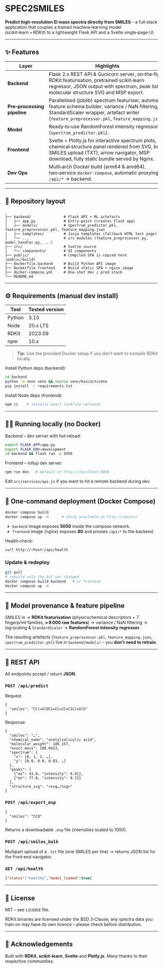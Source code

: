 # SPEC2SMILES

**Predict high‑resolution EI mass spectra directly from SMILES** – a full‑stack application that couples a trained machine‑learning model (scikit‑learn + RDKit) to a lightweight Flask API and a Svelte single‑page UI.

---

## ✨  Features

| Layer                       | Highlights                                                                                                                                                                                           |
| --------------------------- | ---------------------------------------------------------------------------------------------------------------------------------------------------------------------------------------------------- |
| **Backend**                 | Flask 2.x REST API & Gunicorn server, on‑the‑fly RDKit featurisation, pretrained scikit‑learn regressor, JSON output with spectrum, peak list, molecular structure SVG and MSP export.               |
| **Pre‑processing pipeline** | Parallelised (joblib) spectrum featuriser, automatic feature schema builder, variance / NaN filtering, StandardScaler wrapper, artefact writer (`feature_preprocessor.pkl`, `feature_mapping.json`). |
| **Model**                   | Ready‑to‑use RandomForest intensity regressor (`spectrum_predictor.pkl`).                                                                                                                            |
| **Frontend**                | Svelte + Plotly.js for interactive spectrum plots, chemical‑structure panel rendered from SVG, bulk SMILES upload (TXT), arrow navigator, MSP download, fully static bundle served by Nginx.         |
| **Dev Ops**                 | Multi‑arch Docker build (arm64 & amd64), two‑service `docker‑compose`, automatic proxying `/api/*` → backend.                                                                                        |

---

## 📁  Repository layout

```
.
├── backend/               # Flask API + ML artefacts
│   ├── app.py             # Entry‑point (creates Flask app)
│   ├── models/            # spectrum_predictor.pkl, feature_preprocessor.pkl, feature_mapping.json
│   ├── templates/         # Jinja templates (fallback HTML test page)
│   └── ...                # src modules (feature_preprocessor.py, model_handler.py, ...)
├── src/                   # Svelte source
│   └── components/        # UI components
├── public/                # Compiled SPA is copied here (public/build)
├── Dockerfile.backend     # Build Python API image
├── Dockerfile.frontend    # Build static SPA + nginx image
├── docker-compose.yml     # One‑shot dev / prod stack
└── README.md
```

---

## ⚙️  Requirements (manual dev install)

| Tool   | Tested version |
| ------ | -------------- |
| Python | 3.10           |
| Node   | 20.x LTS       |
| RDKit  | 2023.09        |
| npm    | 10.x           |

> **Tip:** Use the provided Docker setup if you don’t want to compile RDKit locally.

Install Python deps (backend):

```bash
cd backend
python -m venv venv && source venv/bin/activate
pip install -r requirements.txt
```

Install Node deps (frontend):

```bash
npm ci    # installs exact lockfile versions
```

---

## 🏃‍♂️  Running locally (no Docker)

Backend – dev server with hot‑reload:

```bash
export FLASK_APP=app.py
export FLASK_ENV=development
cd backend && flask run -p 5050
```

Frontend – rollup dev server:

```bash
npm run dev   # default on http://localhost:5000
```

Edit `src/services/api.js` if you want to hit a remote backend during dev.

---

## 🐳  One‑command deployment (Docker Compose)

```bash
docker compose build
docker compose up -d      # stack available on http://<host>/
```

* `backend` image exposes **5050** inside the compose network.
* `frontend` image (nginx) exposes **80** and proxies `/api/*` to the backend.

Health‑check:

```bash
curl http://<host>/api/health
```

### Update & redeploy

```bash
git pull
# rebuild only the bit you changed
docker compose build backend   # or frontend
docker compose up -d
```

---

## 🔬  Model provenance & feature pipeline

SMILES in → **RDKit featurisation** (physicochemical descriptors + 7 fingerprint families, **≈ 8 000 raw features**) → variance / NaN filtering → log‑scaling & `StandardScaler` → **RandomForest intensity regressor**.

The resulting artefacts (`feature_preprocessor.pkl`, `feature_mapping.json`, `spectrum_predictor.pkl`) live in `backend/models/` – you **don’t need to retrain**.

---

## 🔑  REST API

All endpoints accept / return **JSON**.

### `POST /api/predict`

Request

```jsonc
{
  "smiles": "CC(=O)OC1=CC=CC=C1C(=O)O"
}
```

Response

```jsonc
{
  "smiles": "…",
  "chemical_name": "acetylsalicylic acid",
  "molecular_weight": 180.157,
  "exact_mass": 180.0423,
  "spectrum": {
    "x": [0, 1, 2, …],
    "y": [0.0, 0.0, 0.03, …]
  },
  "peaks": [
    {"mz": 43.0, "intensity": 0.91},
    {"mz": 77.0, "intensity": 0.72}
  ],
  "structure_svg": "<svg…/svg>"
}
```

### `POST /api/export_msp`

```jsonc
{
  "smiles": "CCO"
}
```

Returns a downloadable `.msp` file (intensities scaled to 1000).

### `POST /api/smiles_bulk`

Multipart upload of a `.txt` file (one SMILES per line) → returns JSON list for the front‑end navigator.

### `GET /api/health`

```json
{"status":"healthy","model_loaded":true}
```

---

## 📜  License

MIT – see `LICENSE` file.

RDKit binaries are licensed under the BSD 3‑Clause; any spectra data you train on may have its own licence – please check before distribution.

---

## 🙏  Acknowledgements

Built with **RDKit**, **scikit‑learn**, **Svelte** and **Plotly.js**. Many thanks to their respective communities.
